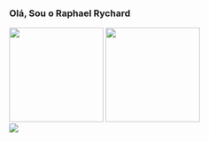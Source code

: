 ### Olá, Sou o Raphael Rychard

<div>
  <img src="https://github-readme-stats.vercel.app/api?username=raphaelrychard&show_icons=true&theme=bear" height = 170em>
  <img src = "https://github-readme-streak-stats.herokuapp.com?user=raphaelrychard&theme=dark&hide_border=true" height= 170em>
</div>

<div>
  <a href="https://www.linkedin.com/in/raphaelrychard/" target="_blank" >
    <img src="https://img.shields.io/badge/LinkedIn-0077B5?style=for-the-badge&logo=linkedin&logoColor=white">
  </a>

</div>

